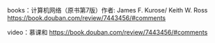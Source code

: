 books：计算机网络（原书第7版）作者: James F. Kurose/ Keith W. Ross
https://book.douban.com/review/7443456/#comments

video：慕课和 https://book.douban.com/review/7443456/#comments

